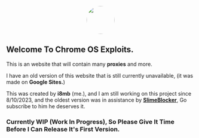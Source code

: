 <p align="center">
<img style="border-radius:100%" height="75px" src="https://raw.githubusercontent.com/i8mb/i8mb.github.io/main/image/Chrome.gif">
<p align="center">

## Welcome To Chrome OS Exploits.

This is an website that will contain many **proxies** and more.

I have an old version of this website that is still currently unavailable, (it was made on **Google Sites.**)

This was created by **i8mb** (me.), and I am still working on this project since 8/10/2023, and the oldest version was in assistance by [**SlimeBlocker**](https://www.youtube.com/@slimeblocker), Go subscribe to him he deserves it.


### Currently WIP (Work In Progress), So Please Give It Time Before I Can Release It's First Version.
